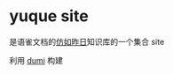 # yuque site

是语雀文档的[仿如昨日](https://www.yuque.com/mondo/docs)知识库的一个集合 site

利用 [dumi](https://d.umijs.org/) 构建
